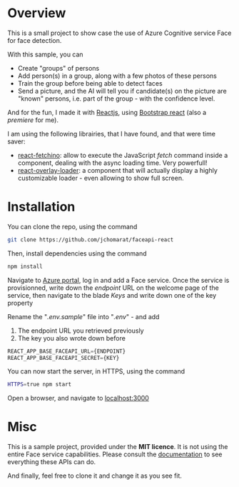 # Overview

This is a small project to show case the use of Azure Cognitive service Face for face detection.

With this sample, you can
* Create "groups" of persons
* Add person(s) in a group, along with a few photos of these persons
* Train the group before being able to detect faces
* Send a picture, and the AI will tell you if candidate(s) on the picture are "known" persons, i.e. part of the group - with the confidence level.

And for the fun, I made it with [Reactjs](https://reactjs.org/), using [Bootstrap react](https://react-bootstrap.github.io) (also a *premiere* for me).

I am using the following librairies, that I have found, and that were time saver:
* [react-fetchino](https://www.npmjs.com/package/react-fetchino): allow to execute the JavaScript *fetch* command inside a component, dealing with the async loading time. Very powerfull!
* [react-overlay-loader](https://www.npmjs.com/package/react-overlay-loader): a component that will actually display a highly customizable loader - even allowing to show full screen.

# Installation

You can clone the repo, using the command

```sh
git clone https://github.com/jchomarat/faceapi-react
```

Then, install dependencies using the command

```sh
npm install 
```

Navigate to [Azure portal](http://portal.azure.com), log in and add a Face service. Once the service is provisionned, write down the *endpoint* URL on the welcome page of the service, then navigate to the blade *Keys* and write down one of the key property

Rename the "*.env.sample*" file into "*.env*" - and add 
1. The endpoint URL you retrieved previously
2. The key you also wrote down before

```js
REACT_APP_BASE_FACEAPI_URL={ENDPOINT}
REACT_APP_BASE_FACEAPI_SECRET={KEY}
```

You can now start the server, in HTTPS, using the command

```sh
HTTPS=true npm start 
```

Open a browser, and navigate to [localhost:3000](https://localhost:3000)

# Misc

This is a sample project, provided under the **MIT licence**. It is not using the entire Face service capabilities. Please consult the [documentation](https://docs.microsoft.com/en-us/azure/cognitive-services/face/) to see everything these APIs can do.

And finally, feel free to clone it and change it as you see fit.